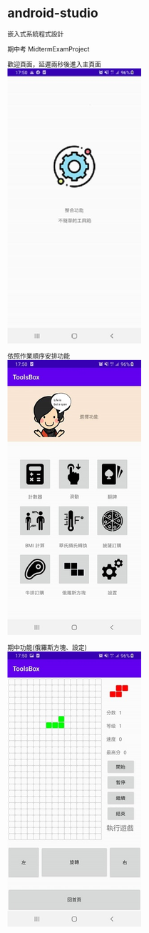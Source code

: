 # android-studio
嵌入式系統程式設計

期中考 MidtermExamProject  

歡迎頁面，延遲兩秒後進入主頁面  
![image](https://github.com/xiaoClassmate/android-studio/blob/master/welcome.jpg)  

依照作業順序安排功能  
![image](https://github.com/xiaoClassmate/android-studio/blob/master/main.jpg)  

期中功能(俄羅斯方塊、設定)  
![image](https://github.com/xiaoClassmate/android-studio/blob/master/tetris.jpg)  
